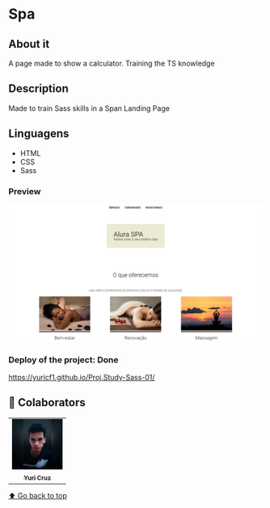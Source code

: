 # Spa

<!---Esses são exemplos. Veja https://shields.io para outras pessoas ou para personalizar este conjunto de escudos. Você pode querer incluir dependências, status do projeto e informações de licença aqui--->
## About it
A page made to show a calculator. Training the TS knowledge

## Description 
Made to train Sass skills in a Span Landing Page

<div id='comeco'>
 </div>

## Linguagens
- HTML
- CSS
- Sass

### Preview

<img src="https://raw.githubusercontent.com/YuriCF1/Proj.Study-Sass-01/main/imagens/Cover.png" alt="imagem do site">


### Deploy of the project: Done
https://yuricf1.github.io/Proj.Study-Sass-01/

## 🤝 Colaborators

<table>
  <tr>
    <td align="center">
      <a href="https://www.linkedin.com/in/yf19/">
        <img src="https://github.com/YuriCF1/YuriCF1/blob/main/99689063.jpg" width="100px;" alt="Foto do Yuri Cruz no GitHub"/><br>
        <sub>
          <b>Yuri Cruz</b>
        </sub>
      </a>
    </td>
 
</table>


[⬆ Go back to top](#comeco)<br>
